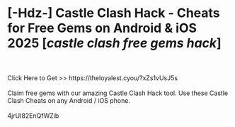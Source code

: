 # [-Hdz-] Castle Clash Hack - Cheats for Free Gems on Android & iOS 2025 [*castle clash free gems hack*]
<br>
<br>Click Here to Get >> https://theloyalest.cyou/?xZs1vUsJ5s
<br>
<br>Claim free gems with our amazing Castle Clash Hack tool. Use these Castle Clash Cheats on any Android / iOS phone.
<br>
<br>4jrUI82EnQfWZib

